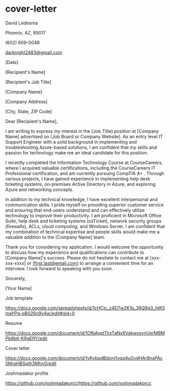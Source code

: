 # cover-letter
David Ledesma

Phoenix, AZ, 85017

(602) 609-0048

darknight2483@gmail.com

[Date]

[Recipient's Name]

[Recipient's Job Title]

[Company Name]

[Company Address]

[City, State, ZIP Code]

Dear [Recipient's Name],

I am writing to express my interest in the [Job Title] position at [Company Name] advertised on [Job Board or Company Website]. As an entry level  IT Support Engineer with a solid background in implementing and troubleshooting Azure-based solutions, I am confident that my skills and passion for technology make me an ideal candidate for this position.

I recently completed the Information Technology Course at CourseCareers, where I acquired valuable certifications, including the CourseCareers IT Professional certification, and am currently pursuing CompTIA A+ . Through various projects, I have gained experience in implementing help desk ticketing systems, on-premises Active Directory in Azure, and exploring Azure and networking concepts. 

In addition to my technical knowledge, I have excellent interpersonal and communication skills. I pride myself on providing superior customer service and ensuring that end-users understand and can effectively utilize technology to improve their productivity. I am proficient in Microsoft Office Suite, help desk and ticketing systems (osTicket), network security groups (firewalls), ACLs, cloud computing, and Windows Server. I am confident that my combination of technical expertise and people skills would make me a valuable addition to the [Company Name] team.

Thank you for considering my application. I would welcome the opportunity to discuss how my experience and qualifications can contribute to [Company Name]'s success. Please do not hesitate to contact me at [xxx-xxx-xxxx] or [first.last@email.com] to arrange a convenient time for an interview. I look forward to speaking with you soon.

Sincerely,

[Your Name]


Job template

https://docs.google.com/spreadsheets/d/1cHCjc_z4D7w2K1p_39Q9q3_htK5maYPq-pB026n9v4w/edit#gid=0 


Resume

https://docs.google.com/document/d/1OfbAyptThxTaNx6VakwssynUxrMBMPb9btI-KRgEflY/edit

Cover letter

https://docs.google.com/document/d/1yKvbpdBdom1vqq4uGvdHAr8nsPAc5MrqHBSqth3Mhn0/edit

Joshmadakor profile

https://github.com/joshmadakorcc)https://github.com/joshmadakorcc

